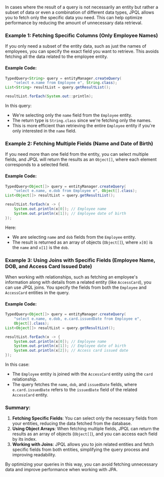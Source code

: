 In cases where the result of a query is not necessarily an entity but rather a subset of data or even a combination of different data types, JPQL allows you to fetch only the specific data you need. This can help optimize performance by reducing the amount of unnecessary data retrieval.

### Example 1: Fetching Specific Columns (Only Employee Names)

If you only need a subset of the entity data, such as just the names of employees, you can specify the exact field you want to retrieve. This avoids fetching all the data related to the employee entity.

#### Example Code:
```java
TypedQuery<String> query = entityManager.createQuery(
    "select e.name from Employee e", String.class);
List<String> resultList = query.getResultList();

resultList.forEach(System.out::println);
```

In this query:
- We're selecting only the `name` field from the `Employee` entity.
- The return type is `String.class` since we're fetching only the names.
- This is more efficient than retrieving the entire `Employee` entity if you're only interested in the `name` field.

### Example 2: Fetching Multiple Fields (Name and Date of Birth)

If you need more than one field from the entity, you can select multiple fields, and JPQL will return the results as an `Object[]`, where each element corresponds to a selected field.

#### Example Code:
```java
TypedQuery<Object[]> query = entityManager.createQuery(
    "select e.name, e.dob from Employee e", Object[].class);
List<Object[]> resultList = query.getResultList();

resultList.forEach(x -> {
    System.out.println(x[0]); // Employee name
    System.out.println(x[1]); // Employee date of birth
});
```

Here:
- We are selecting `name` and `dob` fields from the `Employee` entity.
- The result is returned as an array of objects (`Object[]`), where `x[0]` is the `name` and `x[1]` is the `dob`.

### Example 3: Using Joins with Specific Fields (Employee Name, DOB, and Access Card Issued Date)

When working with relationships, such as fetching an employee's information along with details from a related entity (like `AccessCard`), you can use JPQL joins. You specify the fields from both the `Employee` and `AccessCard` entities in the query.

#### Example Code:
```java
TypedQuery<Object[]> query = entityManager.createQuery(
    "select e.name, e.dob, e.card.issuedDate from Employee e", 
    Object[].class);
List<Object[]> resultList = query.getResultList();

resultList.forEach(x -> {
    System.out.println(x[0]); // Employee name
    System.out.println(x[1]); // Employee date of birth
    System.out.println(x[2]); // Access card issued date
});
```

In this case:
- The `Employee` entity is joined with the `AccessCard` entity using the `card` relationship.
- The query fetches the `name`, `dob`, and `issuedDate` fields, where `e.card.issuedDate` refers to the `issuedDate` field of the related `AccessCard` entity.

### Summary:
1. **Fetching Specific Fields**: You can select only the necessary fields from your entities, reducing the data fetched from the database.
2. **Using Object Arrays**: When fetching multiple fields, JPQL can return the results as an array of objects (`Object[]`), and you can access each field by its index.
3. **Working with Joins**: JPQL allows you to join related entities and fetch specific fields from both entities, simplifying the query process and improving readability.

By optimizing your queries in this way, you can avoid fetching unnecessary data and improve performance when working with JPA.
